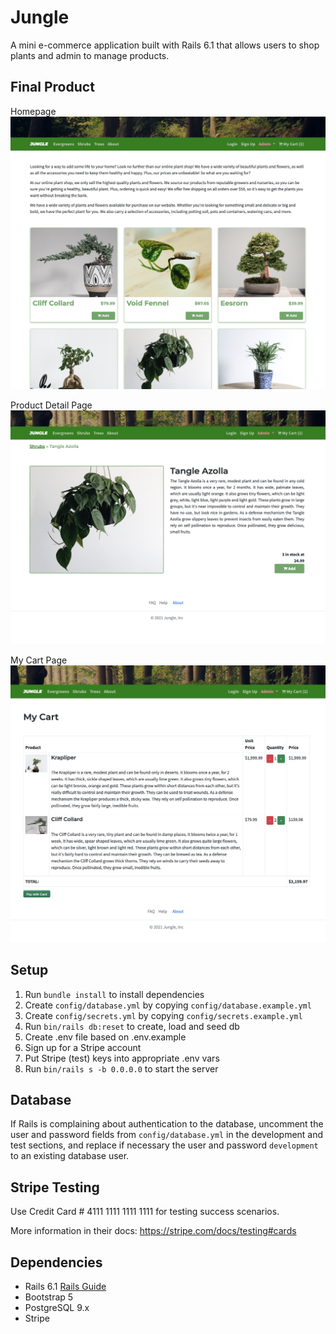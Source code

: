 # Jungle

A mini e-commerce application built with Rails 6.1 that allows users to shop plants and admin to manage products. 

## Final Product

Homepage
!["homepage"](https://github.com/Winnie0313/jungle-rails/blob/master/docs/homepage.png?raw=true)

Product Detail Page
!["product-detail-page"](https://github.com/Winnie0313/jungle-rails/blob/master/docs/product-detail-page.png?raw=true)

My Cart Page
!["my-cart-page.png"](https://github.com/Winnie0313/jungle-rails/blob/master/docs/my-cart-page.png?raw=true)

## Setup

1. Run `bundle install` to install dependencies
2. Create `config/database.yml` by copying `config/database.example.yml`
3. Create `config/secrets.yml` by copying `config/secrets.example.yml`
4. Run `bin/rails db:reset` to create, load and seed db
5. Create .env file based on .env.example
6. Sign up for a Stripe account
7. Put Stripe (test) keys into appropriate .env vars
8. Run `bin/rails s -b 0.0.0.0` to start the server

## Database

If Rails is complaining about authentication to the database, uncomment the user and password fields from `config/database.yml` in the development and test sections, and replace if necessary the user and password `development` to an existing database user.

## Stripe Testing

Use Credit Card # 4111 1111 1111 1111 for testing success scenarios.

More information in their docs: <https://stripe.com/docs/testing#cards>

## Dependencies

- Rails 6.1 [Rails Guide](http://guides.rubyonrails.org/v6.1/)
- Bootstrap 5
- PostgreSQL 9.x
- Stripe
